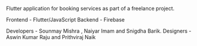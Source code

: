 Flutter application for booking services as part of a freelance project.

Frontend - Flutter/JavaScript
Backend - Firebase

Developers - Sounmay Mishra , Naiyar Imam and Snigdha Barik.
Designers - Aswin Kumar Raju and Prithviraj Naik
